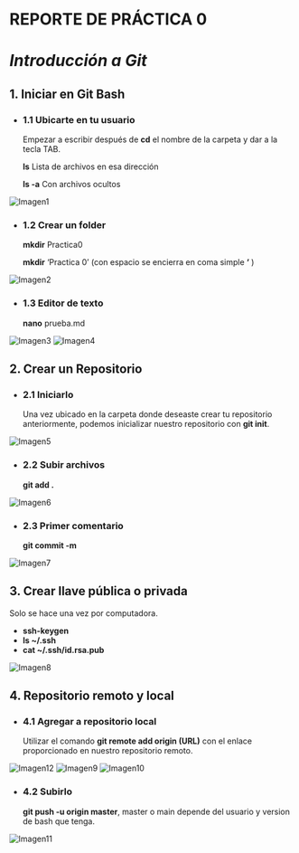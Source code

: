 # **REPORTE DE PRÁCTICA 0**
# *Introducción a Git*
## 1. Iniciar en Git Bash
- ### 1.1 Ubicarte en tu usuario
  Empezar a escribir después de **cd** el nombre de la carpeta y dar a la tecla TAB.

  **ls** Lista de archivos en esa dirección
  
  **ls -a** Con archivos ocultos

![Imagen1](/Imagenes/Practica0.1.png)

- ### 1.2 Crear un folder
  **mkdir** Practica0
  
  **mkdir** ‘Practica 0’ (con espacio se encierra en coma simple **‘** )

![Imagen2](/Imagenes/Practica0.2.png)

- ### 1.3 Editor de texto
  **nano** prueba.md

![Imagen3](/Imagenes/Practica0.3.png)
![Imagen4](/Imagenes/Practica0.4.png)

## 2. Crear un Repositorio
- ### 2.1 Iniciarlo
  Una vez ubicado en la carpeta donde deseaste crear tu repositorio anteriormente, podemos inicializar nuestro repositorio con **git init**.

![Imagen5](/Imagenes/Practica0.5.png)

- ### 2.2 Subir archivos
  **git add .**

![Imagen6](/Imagenes/Practica0.6.png)

- ### 2.3 Primer comentario
  **git commit -m**

![Imagen7](/Imagenes/Practica0.7.png)

## 3. Crear llave pública o privada
Solo se hace una vez por computadora.
  
- **ssh-keygen**
- **ls ~/.ssh**
- **cat ~/.ssh/id.rsa.pub**

![Imagen8](/Imagenes/Practica0.8.png)

## 4. Repositorio remoto y local
- ### 4.1 Agregar a repositorio local
  Utilizar el comando **git remote add origin (URL)** con el enlace proporcionado en nuestro repositorio remoto.

![Imagen12](/Imagenes/Practica0.12.png)
![Imagen9](/Imagenes/Practica0.9.png)
![Imagen10](/Imagenes/Practica0.10.png)

- ### 4.2 Subirlo
  **git push -u origin master**, master o main depende del usuario y version de bash que tenga.

![Imagen11](/Imagenes/Practica0.11.png)